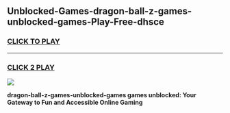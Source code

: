 
## Unblocked-Games-dragon-ball-z-games-unblocked-games-Play-Free-dhsce
<h3>
<a href="https://premium76.site?title=dragon-ball-z-games-unblocked-games&ref=22A">CLICK TO PLAY</a></h3>
<hr>

<h3>
<a href="https://premium76.site?title=dragon-ball-z-games-unblocked-games&ref=22A">CLICK 2 PLAY</a>
  
</h3>

<a href="https://premium76.site?title=dragon-ball-z-games-unblocked-games&ref=22A"><img src="https://clearcache.store/games.png"></a>


**dragon-ball-z-games-unblocked-games games unblocked: Your Gateway to Fun and Accessible Online Gaming**
